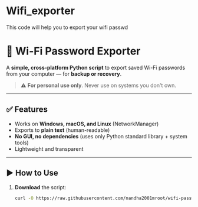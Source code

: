 # Wifi_exporter
This code will help you to export your wifi passwd
# 📶 Wi-Fi Password Exporter

A **simple, cross-platform Python script** to export saved Wi-Fi passwords from your computer — for **backup or recovery**.

> ⚠️ **For personal use only**. Never use on systems you don't own.

---

## ✅ Features

- Works on **Windows, macOS, and Linux** (NetworkManager)
- Exports to **plain text** (human-readable)
- **No GUI, no dependencies** (uses only Python standard library + system tools)
- Lightweight and transparent

---

## ▶️ How to Use

1. **Download** the script:
   ```bash
   curl -O https://raw.githubusercontent.com/nandha2001mroot/wifi-password-exporter/main/wifi_exporter.py
